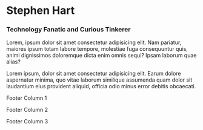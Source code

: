 <div class="container !flex-order overflow-hidden">

<div class="row">

<div class="col-md-2">

<span class="avatar one"></span>

</div>

<div class="col-md-10">

# Stephen Hart

  

### Technology Fanatic and Curious Tinkerer

</div>

</div>

<div class="row">

<div class="col-md-3">

Lorem, ipsum dolor sit amet consectetur adipisicing elit. Nam pariatur,
maiores ipsum totam labore tempore, molestiae fuga consequuntur quis,
animi dignissimos doloremque dicta enim omnis sequi? Ipsam laborum quae
alias?

</div>

<div class="col-md-9">

Lorem ipsum, dolor sit amet consectetur adipisicing elit. Earum dolore
aspernatur minima, quo vitae laborum similique assumenda quam dolor sit
laudantium eius provident aliquid, officia odio minus error debitis
obcaecati.

</div>

</div>

<div class="row">

<div class="col-md-4">

Footer Column 1

</div>

<div class="col-md-4">

Footer Column 2

</div>

<div class="col-md-4">

Footer Column 3

</div>

</div>

</div>
